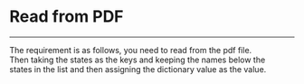 <h1> Read from PDF</h1>
<hr>
The requirement is as follows, you need to read from the pdf file.<br>
Then taking the states as the keys and keeping the names below the <br>
states in the list and then assigning the dictionary value as the value.
